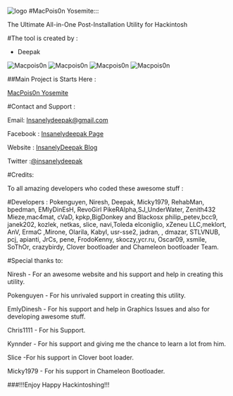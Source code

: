 
![logo](https://github.com/insanelydeepak/MacPois0n-Yosemite/blob/master/icon.png)
#MacPois0n Yosemite:::

The Ultimate All-in-One Post-Installation Utility for Hackintosh

#The tool is created by :

- Deepak

![Macpois0n](https://insanelydeepak.files.wordpress.com/2015/02/macpois0n-yosemite.png)
![Macpois0n](https://insanelydeepak.files.wordpress.com/2015/02/drivers.png)
![Macpois0n](https://insanelydeepak.files.wordpress.com/2015/02/fixes.png)
![Macpois0n](https://insanelydeepak.files.wordpress.com/2015/02/hackintoshtools.png)

##Main Project is Starts Here :

[MacPois0n Yosemite](https://insanelydeepak.wordpress.com/category/macpois0n/)

#Contact and Support :

Email: Insanelydeepak@gmail.com

Facebook : [Insanelydeepak Page](https://www.facebook.com/insanelydeepak)

Website : [InsanelyDeepak Blog](https://insanelydeepak.wordpress.com)

Twitter :[@insanelydeepak](https://twitter.com/insanelydeepak)



#Credits:

To all amazing developers who coded these awesome stuff :
                                 
#Developers :
Pokenguyen, Niresh, Deepak, Micky1979, RehabMan, bpedman, EMlyDinEsH, RevoGirl PikeRAlpha,SJ_UnderWater, Zenith432
Mieze,mac4mat, cVaD, kpkp,BigDonkey and Blackosx philip_petev,bcc9, janek202, kozlek, netkas, slice, navi,Toleda elconiglio, xZeneu LLC,meklort, AnV, ErmaC ,Mirone, Olarila, Kabyl, usr-sse2, jadran, , dmazar, STLVNUB, pcj, apianti, JrCs, pene, FrodoKenny, skoczy,ycr.ru, Oscar09, xsmile, SoThOr, crazybirdy,
Clover bootloader and Chameleon bootloader Team.

#Special thanks to:

Niresh - For an awesome website and his support and help in creating this utility. 

Pokenguyen - For his unrivaled support in creating this utility.

EmlyDinesh - For his support and help in Graphics Issues and also for developing 
awesome stuff.

Chris1111 - For his Support.

Kynnder  - For his support and giving me the chance to learn a lot from him.

Slice -For his support in  Clover boot loader.

Micky1979 - For his support in Chameleon Bootloader.
                   
###!!!Enjoy Happy Hackintoshing!!!
